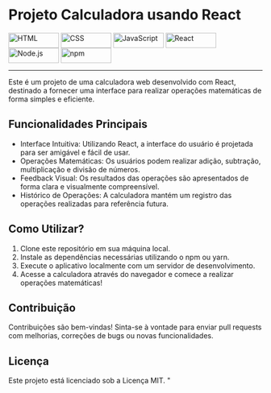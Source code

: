 # Projeto Calculadora usando React

<div style="display: inline_block">
  <img align="center" alt="HTML" height="30" width="100" src="https://img.shields.io/badge/HTML5-E34F26?style=for-the-badge&logo=html5&logoColor=white">
  <img align="center" alt="CSS" height="30" width="100" src="https://img.shields.io/badge/CSS3-1572B6?style=for-the-badge&logo=css3&logoColor=white">
  <img align="center" alt="JavaScript" height="30" width="100" src="https://img.shields.io/badge/JavaScript-F7DF1E?style=for-the-badge&logo=JavaScript&logoColor=black">
  <img align="center" alt="React" height="30" width="100" src="https://img.shields.io/badge/React-61DAFB?style=for-the-badge&logo=react&logoColor=white">
  <img align="center" alt="Node.js" height="30" width="100" src="https://img.shields.io/badge/Node.js-43853D?style=for-the-badge&logo=node.js&logoColor=white">
  <img align="center" alt="npm" height="30" width="100" src="https://img.shields.io/badge/npm-CB3837?style=for-the-badge&logo=npm&logoColor=white">
</div>

<hr>

Este é um projeto de uma calculadora web desenvolvido com React, destinado a fornecer uma interface para realizar operações matemáticas de forma simples e eficiente.

## Funcionalidades Principais
- Interface Intuitiva: Utilizando React, a interface do usuário é projetada para ser amigável e fácil de usar.
- Operações Matemáticas: Os usuários podem realizar adição, subtração, multiplicação e divisão de números.
- Feedback Visual: Os resultados das operações são apresentados de forma clara e visualmente compreensível.
- Histórico de Operações: A calculadora mantém um registro das operações realizadas para referência futura.

## Como Utilizar?
1. Clone este repositório em sua máquina local.
2. Instale as dependências necessárias utilizando o npm ou yarn.
3. Execute o aplicativo localmente com um servidor de desenvolvimento.
4. Acesse a calculadora através do navegador e comece a realizar operações matemáticas!

## Contribuição
Contribuições são bem-vindas! Sinta-se à vontade para enviar pull requests com melhorias, correções de bugs ou novas funcionalidades.

## Licença
Este projeto está licenciado sob a Licença MIT.
"
